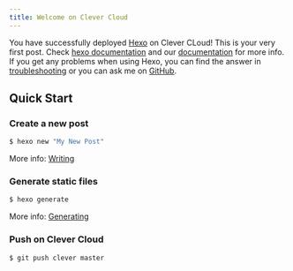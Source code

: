 ```yaml
---
title: Welcome on Clever Cloud
---
```

You have successfully deployed [Hexo](https://hexo.io/) on Clever CLoud! This is your very first post. Check [hexo documentation](https://hexo.io/docs/) and our [documentation](https://www.clever-cloud.com/developers/) for more info. If you get any problems when using Hexo, you can find the answer in [troubleshooting](https://hexo.io/docs/troubleshooting.html) or you can ask me on [GitHub](https://github.com/hexojs/hexo/issues).

## Quick Start

### Create a new post

``` bash
$ hexo new "My New Post"
```

More info: [Writing](https://hexo.io/docs/writing.html)

### Generate static files

``` bash
$ hexo generate
```

More info: [Generating](https://hexo.io/docs/generating.html)

### Push on Clever Cloud

``` bash
$ git push clever master
```

